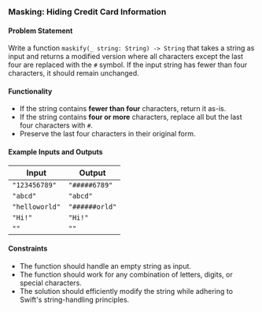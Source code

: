 ### **Masking: Hiding Credit Card Information**

#### **Problem Statement**
Write a function `maskify(_ string: String) -> String` that takes a string as input and returns a modified version where all characters except the last four are replaced with the `#` symbol. If the input string has fewer than four characters, it should remain unchanged.

#### **Functionality**
- If the string contains **fewer than four** characters, return it as-is.
- If the string contains **four or more** characters, replace all but the last four characters with `#`.
- Preserve the last four characters in their original form.

#### **Example Inputs and Outputs**
| Input          | Output      |
|---------------|------------|
| `"123456789"` | `"#####6789"` |
| `"abcd"`      | `"abcd"` |
| `"helloworld"` | `"######orld"` |
| `"Hi!"`       | `"Hi!"` |
| `""`          | `""` |

#### **Constraints**
- The function should handle an empty string as input.
- The function should work for any combination of letters, digits, or special characters.
- The solution should efficiently modify the string while adhering to Swift's string-handling principles.
